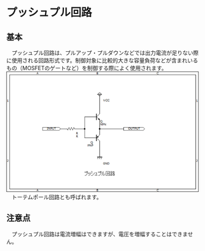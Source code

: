 # プッシュプル回路
## 基本
　プッシュプル回路は、プルアップ・プルダウンなどでは出力電流が足りない際に使用される回路形式です。制御対象に比較的大きな容量負荷などが含まれいるもの（MOSFETのゲートなど）を制御する際によく使用されます。  
![push_pull](images/push_pull.png)  
　トーテムポール回路とも呼ばれます。  

## 注意点
　プッシュプル回路は電流増幅はできますが、電圧を増幅することはできません。